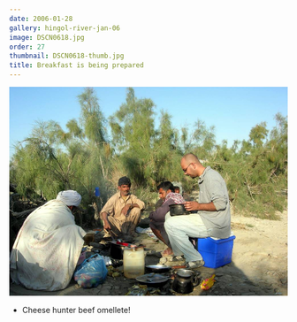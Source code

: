 ```yaml
---
date: 2006-01-28
gallery: hingol-river-jan-06
image: DSCN0618.jpg
order: 27
thumbnail: DSCN0618-thumb.jpg
title: Breakfast is being prepared
---
```


![Breakfast is being prepared](./DSCN0618.jpg)

- Cheese hunter beef omellete!